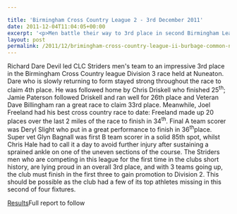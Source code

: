 ```yaml
---

title: 'Birmingham Cross Country League 2 - 3rd December 2011'
date: 2011-12-04T11:04:05+00:00
excerpt: '<p>Men battle their way to 3rd place in second Birmingham League cross country clash at Nuneaton...</p>'
layout: post
permalink: /2011/12/brimingham-cross-country-league-ii-burbage-common-nuneaton-3rd-december-2011/
---
```

</p> 

Richard Dare Devil led CLC Striders men's team to an impressive 3rd place in the Birmingham Cross Country league Division 3 race held at Nuneaton. Dare who is slowly returning to form stayed strong throughout the race to claim 4th place. He was followed home by Chris Driskell who finished 25<sup>th</sup>; Jamie Paterson followed Driskell and ran well for 26th place and Veteran Dave Billingham ran a great race to claim 33rd place. Meanwhile, Joel Freeland had his best cross country race to date: Freeland made up 20 places over the last 2 miles of the race to finish in 34<sup>th</sup>. Final A team scorer was Deryl Slight who put in a great performance to finish in 36<sup>th</sup>place. Super vet Glyn Bagnall was first B team scorer in a solid 85th spot, whilst Chris Hale had to call it a day to avoid further injury after sustaining a sprained ankle on one of the uneven sections of the course. The Striders men who are competing in this league for the first time in the clubs short history, are lying proud in an overall 3rd place, and with 3 teams going up, the club must finish in the first three to gain promotion to Division 2. This should be possible as the club had a few of its top athletes missing in this second of four fixtures. 

<a href="/assets/pdf/results/bccl2.pdf" target="_blank" rel="nofollow">Results</a>Full report to follow
